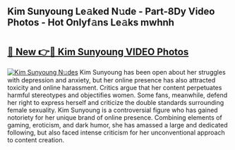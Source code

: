 ## Kim Sunyoung Le𝚊ked N𝚞de - Part-8Dy Video Photos - Hot Onlyf𝚊ns Le𝚊ks mwhnh

# <h2><a href="http://ac12212.deff.icu/?id=Kim+Sunyoung">🔗 New 👉🔴 Kim Sunyoung VIDEO Photos</a></h2>

[![Kim Sunyoung N𝚞des](https://i.imgur.com/rIISA9y.gif)](http://ac12212.deff.icu/?id=Kim+Sunyoung)
Kim Sunyoung has been open about her struggles with depression and anxiety, but her online presence has also attracted toxicity and online harassment. Critics argue that her content perpetuates harmful stereotypes and objectifies women. Some fans, meanwhile, defend her right to express herself and criticize the double standards surrounding female sexuality. Kim Sunyoung is a controversial figure who has gained notoriety for her unique brand of online presence. Combining elements of gaming, eroticism, and dark humor, she has amassed a large and dedicated following, but also faced intense criticism for her unconventional approach to content creation.
